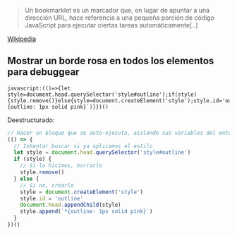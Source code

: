 >Un bookmarklet es un marcador que, en lugar de apuntar a una dirección URL, hace referencia a una pequeña porción de código JavaScript para ejecutar ciertas tareas automáticamente[..]

[Wikipedia](https://es.wikipedia.org/wiki/Bookmarklet)

## Mostrar un borde rosa en todos los elementos para debuggear

```
javascript:(()=>{let style=document.head.querySelector('style#outline');if(style){style.remove()}else{style=document.createElement('style');style.id='outline';document.head.appendChild(style);style.append(`*{outline: 1px solid pink}`)}})()
```

Deestructurado:
```javascript
// Hacer un bloque que se auto-ejecuta, aislando sus variables del entorno global
(() => {
  // Intentar buscar si ya aplicamos el estilo
  let style = document.head.querySelector('style#outline')
  if (style) {
    // Si lo hicimos, borrarlo
    style.remove()
  } else {
    // Si no, crearlo
    style = document.createElement('style')
    style.id = 'outline'
    document.head.appendChild(style)
    style.append(`*{outline: 1px solid pink}`)
  }
})()
```
